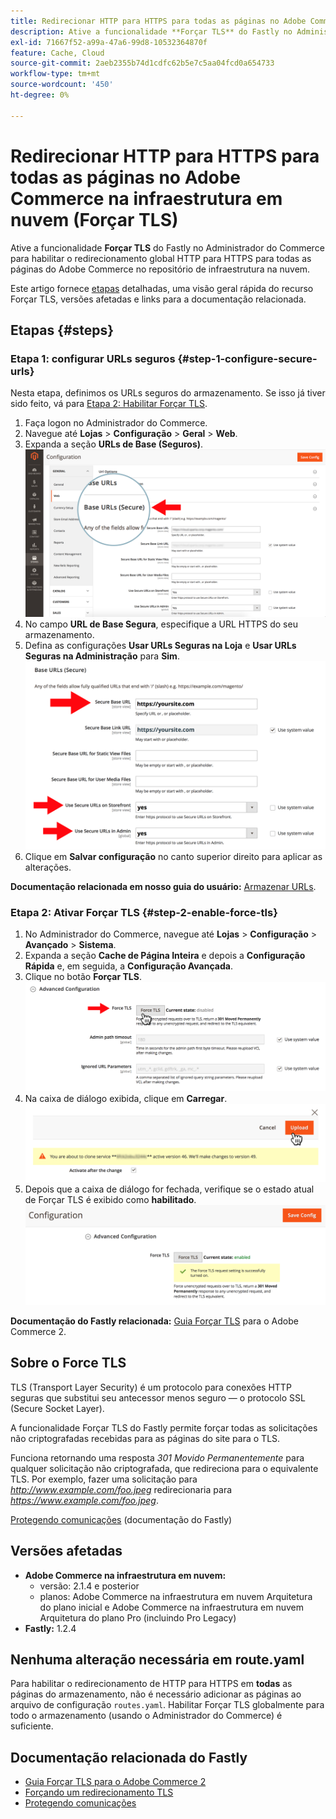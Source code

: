 ```yaml
---
title: Redirecionar HTTP para HTTPS para todas as páginas no Adobe Commerce na infraestrutura em nuvem (Forçar TLS)
description: Ative a funcionalidade **Forçar TLS** do Fastly no Administrador do Commerce para habilitar o redirecionamento global HTTP para HTTPS para todas as páginas do Adobe Commerce na loja de infraestrutura da nuvem.
exl-id: 71667f52-a99a-47a6-99d8-10532364870f
feature: Cache, Cloud
source-git-commit: 2aeb2355b74d1cdfc62b5e7c5aa04fcd0a654733
workflow-type: tm+mt
source-wordcount: '450'
ht-degree: 0%

---
```


# Redirecionar HTTP para HTTPS para todas as páginas no Adobe Commerce na infraestrutura em nuvem (Forçar TLS)

Ative a funcionalidade **Forçar TLS** do Fastly no Administrador do Commerce para habilitar o redirecionamento global HTTP para HTTPS para todas as páginas do Adobe Commerce no repositório de infraestrutura na nuvem.

Este artigo fornece [etapas](#steps) detalhadas, uma visão geral rápida do recurso Forçar TLS, versões afetadas e links para a documentação relacionada.

## Etapas {#steps}

### Etapa 1: configurar URLs seguros {#step-1-configure-secure-urls}

Nesta etapa, definimos os URLs seguros do armazenamento. Se isso já tiver sido feito, vá para [Etapa 2: Habilitar Forçar TLS](#step-2-enable-force-tls).

1. Faça logon no Administrador do Commerce.
1. Navegue até **Lojas** > **Configuração** > **Geral** > **Web**.
1. Expanda a seção **URLs de Base (Seguros)**.    ![magento-admin_base-urls-secure.png](assets/magento-admin_base-urls-secure.png)
1. No campo **URL de Base Segura**, especifique a URL HTTPS do seu armazenamento.
1. Defina as configurações **Usar URLs Seguras na Loja** e **Usar URLs Seguras na Administração** para **Sim**.    ![magento-admin_base-urls-secure-settings.png](assets/magento-admin_base-urls-secure-settings.png)
1. Clique em **Salvar configuração** no canto superior direito para aplicar as alterações.

**Documentação relacionada em nosso guia do usuário:**   [Armazenar URLs](https://experienceleague.adobe.com/en/docs/commerce-admin/stores-sales/site-store/store-urls).

### Etapa 2: Ativar Forçar TLS {#step-2-enable-force-tls}

1. No Administrador do Commerce, navegue até **Lojas** > **Configuração** > **Avançado** > **Sistema**.
1. Expanda a seção **Cache de Página Inteira** e depois a **Configuração Rápida** e, em seguida, a **Configuração Avançada**.
1. Clique no botão **Forçar TLS**.    ![magento-admin_force-tls-button.png](assets/magento-admin_force-tls-button.png)
1. Na caixa de diálogo exibida, clique em **Carregar**.    ![magento-admin_force-tls-confirm-dialog.png](assets/magento-admin_force-tls-confirmation-dialog.png)
1. Depois que a caixa de diálogo for fechada, verifique se o estado atual de Forçar TLS é exibido como **habilitado**.    ![magento-admin_force-tls-enabled.png](assets/magento-admin_force-tls-enabled.png)

**Documentação do Fastly relacionada:**   [Guia Forçar TLS](https://github.com/fastly/fastly-magento2/blob/master/Documentation/Guides/FORCE-TLS.md) para o Adobe Commerce 2.

## Sobre o Force TLS

TLS (Transport Layer Security) é um protocolo para conexões HTTP seguras que substitui seu antecessor menos seguro — o protocolo SSL (Secure Socket Layer).

A funcionalidade Forçar TLS do Fastly permite forçar todas as solicitações não criptografadas recebidas para as páginas do site para o TLS.

>>
Funciona retornando uma resposta *301 Movido Permanentemente* para qualquer solicitação não criptografada, que redireciona para o equivalente TLS. Por exemplo, fazer uma solicitação para *http://www.example.com/foo.jpeg* redirecionaria para *https://www.example.com/foo.jpeg*.

[Protegendo comunicações](https://docs.fastly.com/guides/securing-communications/) (documentação do Fastly)

## Versões afetadas

* **Adobe Commerce na infraestrutura em nuvem:**
   * versão: 2.1.4 e posterior
   * planos: Adobe Commerce na infraestrutura em nuvem Arquitetura do plano inicial e Adobe Commerce na infraestrutura em nuvem Arquitetura do plano Pro (incluindo Pro Legacy)
* **Fastly:** 1.2.4

## Nenhuma alteração necessária em route.yaml

Para habilitar o redirecionamento de HTTP para HTTPS em **todas** as páginas do armazenamento, não é necessário adicionar as páginas ao arquivo de configuração `routes.yaml`. Habilitar Forçar TLS globalmente para todo o armazenamento (usando o Administrador do Commerce) é suficiente.

## Documentação relacionada do Fastly

* [Guia Forçar TLS para o Adobe Commerce 2](https://github.com/fastly/fastly-magento2/blob/master/Documentation/Guides/FORCE-TLS.md)
* [Forçando um redirecionamento TLS](https://docs.fastly.com/guides/securing-communications/forcing-a-tls-redirect)
* [Protegendo comunicações](https://docs.fastly.com/guides/securing-communications/)
